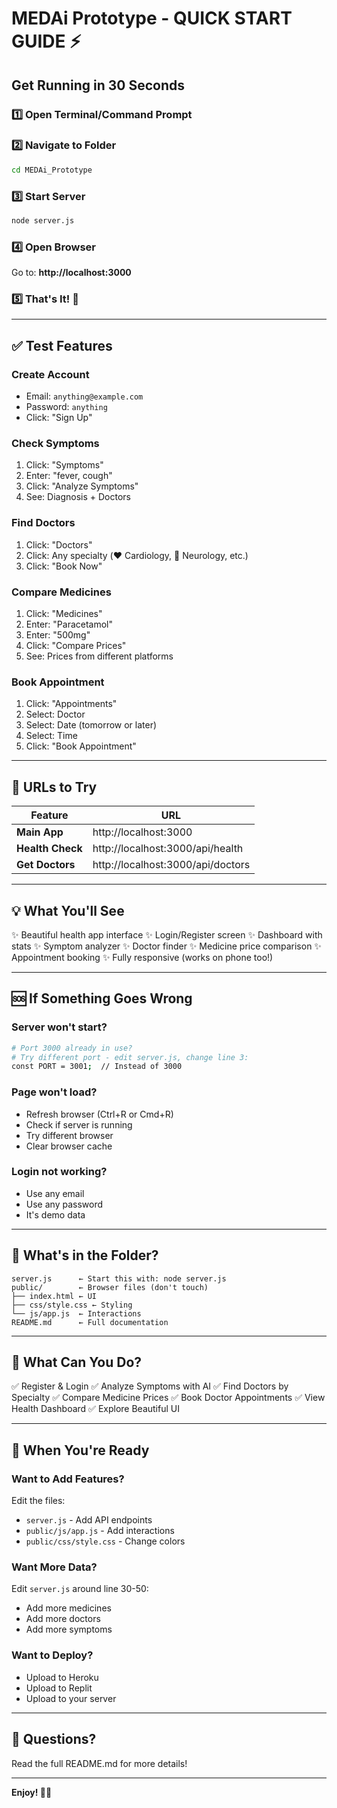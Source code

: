 
# MEDAi Prototype - QUICK START GUIDE ⚡

## Get Running in 30 Seconds

### 1️⃣ Open Terminal/Command Prompt

### 2️⃣ Navigate to Folder
```bash
cd MEDAi_Prototype
```

### 3️⃣ Start Server
```bash
node server.js
```

### 4️⃣ Open Browser
Go to: **http://localhost:3000**

### 5️⃣ That's It! 🎉

---

## ✅ Test Features

### Create Account
- Email: `anything@example.com`
- Password: `anything`
- Click: "Sign Up"

### Check Symptoms
1. Click: "Symptoms"
2. Enter: "fever, cough"
3. Click: "Analyze Symptoms"
4. See: Diagnosis + Doctors

### Find Doctors
1. Click: "Doctors"
2. Click: Any specialty (❤️ Cardiology, 🧠 Neurology, etc.)
3. Click: "Book Now"

### Compare Medicines
1. Click: "Medicines"
2. Enter: "Paracetamol"
3. Enter: "500mg"
4. Click: "Compare Prices"
5. See: Prices from different platforms

### Book Appointment
1. Click: "Appointments"
2. Select: Doctor
3. Select: Date (tomorrow or later)
4. Select: Time
5. Click: "Book Appointment"

---

## 📱 URLs to Try

| Feature | URL |
|---------|-----|
| **Main App** | http://localhost:3000 |
| **Health Check** | http://localhost:3000/api/health |
| **Get Doctors** | http://localhost:3000/api/doctors |

---

## 💡 What You'll See

✨ Beautiful health app interface
✨ Login/Register screen
✨ Dashboard with stats
✨ Symptom analyzer
✨ Doctor finder
✨ Medicine price comparison
✨ Appointment booking
✨ Fully responsive (works on phone too!)

---

## 🆘 If Something Goes Wrong

### Server won't start?
```bash
# Port 3000 already in use?
# Try different port - edit server.js, change line 3:
const PORT = 3001;  // Instead of 3000
```

### Page won't load?
- Refresh browser (Ctrl+R or Cmd+R)
- Check if server is running
- Try different browser
- Clear browser cache

### Login not working?
- Use any email
- Use any password
- It's demo data

---

## 📂 What's in the Folder?

```
server.js      ← Start this with: node server.js
public/        ← Browser files (don't touch)
├── index.html ← UI
├── css/style.css ← Styling  
└── js/app.js  ← Interactions
README.md      ← Full documentation
```

---

## 🎯 What Can You Do?

✅ Register & Login
✅ Analyze Symptoms with AI
✅ Find Doctors by Specialty
✅ Compare Medicine Prices
✅ Book Doctor Appointments
✅ View Health Dashboard
✅ Explore Beautiful UI

---

## 🚀 When You're Ready

### Want to Add Features?
Edit the files:
- `server.js` - Add API endpoints
- `public/js/app.js` - Add interactions
- `public/css/style.css` - Change colors

### Want More Data?
Edit `server.js` around line 30-50:
- Add more medicines
- Add more doctors
- Add more symptoms

### Want to Deploy?
- Upload to Heroku
- Upload to Replit
- Upload to your server

---

## 💬 Questions?

Read the full README.md for more details!

---

**Enjoy! 🏥✨**
